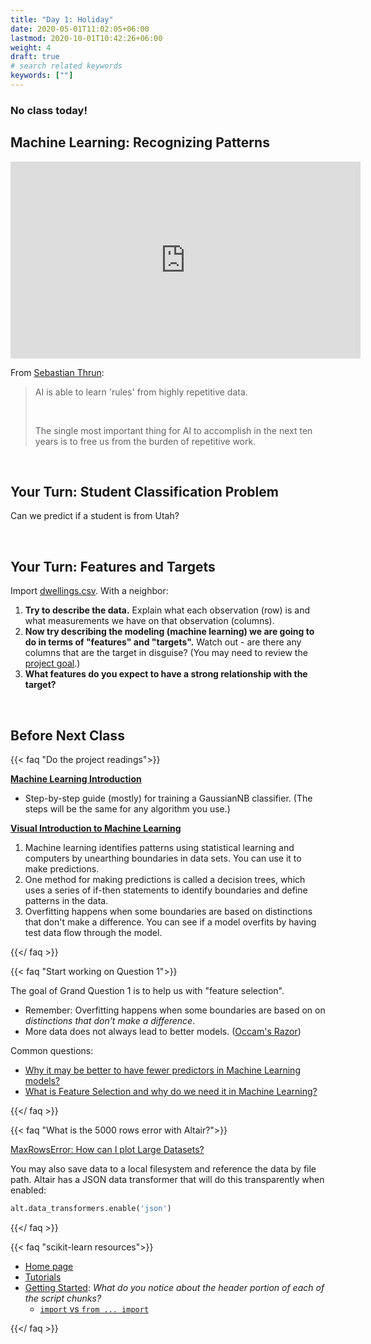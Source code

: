 ```yaml
---
title: "Day 1: Holiday"
date: 2020-05-01T11:02:05+06:00
lastmod: 2020-10-01T10:42:26+06:00
weight: 4
draft: true
# search related keywords
keywords: [""]
---
```


### No class today!

<!----------------------------------------------------
Day 1: A Classification Problem

## Welcome to class!

#### Announcements
#### Spiritual Thought

- [Don't wait for inspiration.](https://youtu.be/tr6mToyyjT0?t=1037)


<br>
------------------------------------------------------->
<!---------------------------------
## Spiritual Thought

What is the difference between these two charts?

![](hist1.png)

![](hist2.png)


> Elder Bednar, *Converted Unto the Lord*: "As the wise virgins emphasized properly, each of us must 'buy for ourselves.' These inspired women were not describing a business transaction; rather, they were emphasizing our individual responsibility to keep our lamp of testimony burning and to obtain an ample supply of the oil of conversion. This precious oil is acquired one drop at a time - 'line upon line [and] precept upon precept' (2 Nephi 28:30), patiently and persistently. No shortcut is available; no last-minute flurry of preparation is possible."

- What is your testimony built on?
- How do you receive answers from the Holy Ghost?
- How can you tell the difference between right and wrong?

<br>
---------------------------------->

## Machine Learning: Recognizing Patterns

<!-- https://www.microsoft.com/en-us/videoplayer/embed/RE4xAok?pid=RE4xAok-ax-85-id-oneplayer&postJsllMsg=true&autoplay=false&mute=false&loop=false&market=en-us&playFullScreen=false -->

<!---------------------------
<iframe width="560" height="315" src="https://www.youtube.com/embed/asmXyJaXBC8" frameborder="0" allow="accelerometer; autoplay; clipboard-write; encrypted-media; gyroscope; picture-in-picture" allowfullscreen></iframe>

<iframe width="560" height="315" src="https://www.youtube.com/embed/f_uwKZIAeM0" title="YouTube video player" frameborder="0" allow="accelerometer; autoplay; clipboard-write; encrypted-media; gyroscope; picture-in-picture" allowfullscreen></iframe>
---------------------->

<iframe width="560" height="315" src="https://www.youtube.com/embed/5q87K1WaoFI" title="YouTube video player" frameborder="0" allow="accelerometer; autoplay; clipboard-write; encrypted-media; gyroscope; picture-in-picture" allowfullscreen></iframe>

From [Sebastian Thrun](https://www.youtube.com/watch?v=ZJixNvx9BAc):
> AI is able to learn 'rules' from highly repetitive data.
>
> <br>
>
> The single most important thing for AI to accomplish in the next ten years is to free us from the burden of repetitive work. 

<br>

## Your Turn: Student Classification Problem

Can we predict if a student is from Utah?

<br>

## Your Turn: Features and Targets 

Import [dwellings.csv](https://byuistats.github.io/CSE250-Larson/projects/project-4/). With a neighbor:

1. **Try to describe the data.** Explain what each observation (row) is and what measurements we have on that observation (columns).
2. **Now try describing the modeling (machine learning) we are going to do in terms of "features" and "targets".** Watch out - are there any columns that are the target in disguise? (You may need to review the [project goal](../../projects/project-4).)
3. **What features do you expect to have a strong relationship with the target?**

<br>

## Before Next Class

{{< faq "Do the project readings">}}

[**Machine Learning Introduction**](https://byuistats.github.io/CSE250-Larson/course-materials/machine-learning/)

- Step-by-step guide (mostly) for training a GaussianNB classifier. (The steps will be the same for any algorithm you use.) 

[**Visual Introduction to Machine Learning**](http://www.r2d3.us/visual-intro-to-machine-learning-part-1/)

1. Machine learning identifies patterns using statistical learning and computers by unearthing boundaries in data sets. You can use it to make predictions.
2. One method for making predictions is called a decision trees, which uses a series of if-then statements to identify boundaries and define patterns in the data.
3. Overfitting happens when some boundaries are based on distinctions that don't make a difference. You can see if a model overfits by having test data flow through the model.

{{</ faq >}}


{{< faq "Start working on Question 1">}}

The goal of Grand Question 1 is to help us with "feature selection".

- Remember: Overfitting happens when some boundaries are based on on _distinctions that don't make a difference_.
- More data does not always lead to better models. ([Occam's Razor](https://www.google.com/search?q=Occam%E2%80%99s+Razor&rlz=1C1GCEJ_enUS882US882&oq=Occam%E2%80%99s+Razor&aqs=chrome..69i57&sourceid=chrome&ie=UTF-8))

Common questions:

- [Why it may be better to have fewer predictors in Machine Learning models?](https://www.kdnuggets.com/2017/04/must-know-fewer-predictors-machine-learning-models.html)
- [What is Feature Selection and why do we need it in Machine Learning?](https://blog.contactsunny.com/data-science/what-is-feature-selection-and-why-do-we-need-it-in-machine-learning)

{{</ faq >}}


{{< faq "What is the 5000 rows error with Altair?">}}

[MaxRowsError: How can I plot Large Datasets?](https://altair-viz.github.io/user_guide/faq.html#maxrowserror-how-can-i-plot-large-datasets)

You may also save data to a local filesystem and reference the data by file path. Altair has a JSON data transformer that will do this transparently when enabled:

```python
alt.data_transformers.enable('json')
```

{{</ faq >}}

{{< faq "scikit-learn resources">}}

- [Home page](https://scikit-learn.org/stable/)
- [Tutorials](https://scikit-learn.org/stable/tutorial/index.html)
- [Getting Started](https://scikit-learn.org/stable/getting_started.html): _What do you notice about the header portion of each of the script chunks?_
  - [`import` vs `from ... import`](https://scikit-learn.org/stable/getting_started.html)

{{</ faq >}}

<!----------

#### [Bias-Variance Tradeoff](http://www.r2d3.us/visual-intro-to-machine-learning-part-2/)

> 1. Models approximate real-life situations using limited data.
> 2. In doing so, errors can arise due to assumptions that are overly simple (bias) or overly complex (variance).
> 3. Building models is about making sure there's a balance between the two.

#### But what is the 'Pavlovian bell' in the machine learning model?

![](../../images/ml/test.png)

Some mathematical penalty/reward equation.

> - __[Regression](https://setosa.io/ev/ordinary-least-squares-regression/)__
> - __[Variance, RMSE, SD](../../interactive/threshold_histogram.html)__
> - __proportions__


## Using our project data to understand features, targets, and samples.

> 1. Import `dwellings_ml.csv` and write a short sentence describing your data. Remember to explain an observation and what measurements we have on that observation.
> 2. Now try describing the modeling (machine learning) we are going to do in terms of features and targets.
>    A. Are there any columns that are the target in disguise?
>    B. _Are the observational units unique in every row?_

![](../../images/ml/iris_description.png)
--------------->


<!------------------------
### If your model is near perfect in its predictability, you might be cheating.

### Watch out for [transactional data](http://localhost:1313/CSE250-Course/images/ml/iris_description.png)!

> - Financial: orders, invoices, payments
> - Work: plans, activity records
> - School: Grades
------------------------------->

<br>


